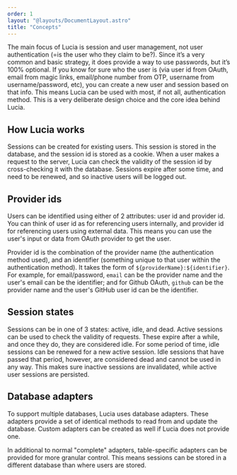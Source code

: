 ```yaml
---
order: 1
layout: "@layouts/DocumentLayout.astro"
title: "Concepts"
---
```


The main focus of Lucia is session and user management, not user authentication (=is the user who they claim to be?). Since it’s a very common and basic strategy, it does provide a way to use passwords, but it’s 100% optional. If you know for sure who the user is (via user id from OAuth, email from magic links, email/phone number from OTP, username from username/password, etc), you can create a new user and session based on that info. This means Lucia can be used with most, if not all, authentication method. This is a very deliberate design choice and the core idea behind Lucia.

## How Lucia works

Sessions can be created for existing users. This session is stored in the database, and the session id is stored as a cookie. When a user makes a request to the server, Lucia can check the validity of the session id by cross-checking it with the database. Sessions expire after some time, and need to be renewed, and so inactive users will be logged out.

## Provider ids

Users can be identified using either of 2 attributes: user id and provider id. You can think of user id as for referencing users internally, and provider id for referencing users using external data. This means you can use the user's input or data from OAuth provider to get the user.

Provider id is the combination of the provider name (the authentication method used), and an identifier (something unique to that user within the authentication method). It takes the form of `${providerName}:${identifier}`. For example, for email/password, `email` can be the provider name and the user's email can be the identifier; and for Github OAuth, `github` can be the provider name and the user's GitHub user id can be the identifier.

## Session states

Sessions can be in one of 3 states: active, idle, and dead. Active sessions can be used to check the validity of requests. These expire after a while, and once they do, they are considered idle. For some period of time, idle sessions can be renewed for a new active session. Idle sessions that have passed that period, however, are considered dead and cannot be used in any way. This makes sure inactive sessions are invalidated, while active user sessions are persisted.

## Database adapters

To support multiple databases, Lucia uses database adapters. These adapters provide a set of identical methods to read from and update the database. Custom adapters can be created as well if Lucia does not provide one.

In additional to normal "complete" adapters, table-specific adapters can be provided for more granular control. This means sessions can be stored in a different database than where users are stored.
